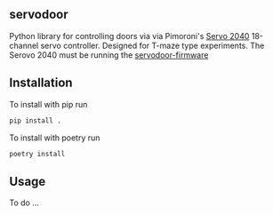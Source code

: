 ## servodoor

Python library for controlling doors via via Pimoroni's [Servo
2040](https://shop.pimoroni.com/products/servo-2040) 18-channel servo 
controller. Designed for T-maze type experiments. The Serovo 2040 must be running the 
[servodoor-firmware](https://github.com/willdickson/servodoor-firmware)

## Installation

To install with pip run 
```bash
pip install .
```

To install with poetry run
```bash
poetry install
```

## Usage

To do ...
